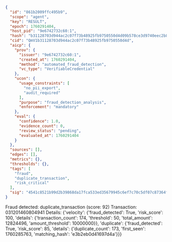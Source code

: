 ```json
{
  "id": "861b2009ffc495b9",
  "scope": "agent",
  "key": "RESULT",
  "epoch": 1760291404,
  "host_pid": "9e6742732c60:1",
  "hash": "b31128703d944ac2c07f73b48925fb9750550d4d09b578ce3d9740eec2b82269",
  "cid": "QmV1b31128703d944ac2c07f73b48925fb9750550d4d",
  "aicp": {
    "prov": {
      "issuer": "9e6742732c60:1",
      "created_at": 1760291404,
      "method": "automated_fraud_detection",
      "vc_type": "VerifiableCredential"
    },
    "ucon": {
      "usage_constraints": [
        "no_pii_export",
        "audit_required"
      ],
      "purpose": "fraud_detection_analysis",
      "enforcement": "mandatory"
    },
    "eval": {
      "confidence": 1.0,
      "evidence_count": 0,
      "review_status": "pending",
      "evaluated_at": 1760291404
    }
  },
  "sources": [],
  "edges": [],
  "metrics": {},
  "thresholds": {},
  "tags": [
    "fraud",
    "duplicate_transaction",
    "risk_critical"
  ],
  "sig": "4541c8521b99d2b39868da17fca533ed35679945c6ef7c70c5df07c87364f595"
}
```

Fraud detected: duplicate_transaction (score: 92)
Transaction: 031201460804941
Details: {'velocity': {'fraud_detected': True, 'risk_score': 100, 'details': {'transaction_count': 174, 'threshold': 50, 'total_amount': 12824496, 'amount_threshold': 10000000}}, 'duplicate': {'fraud_detected': True, 'risk_score': 85, 'details': {'duplicate_count': 173, 'first_seen': 1760285763, 'matching_hash': 'e3b2eb0d41697d4a'}}}